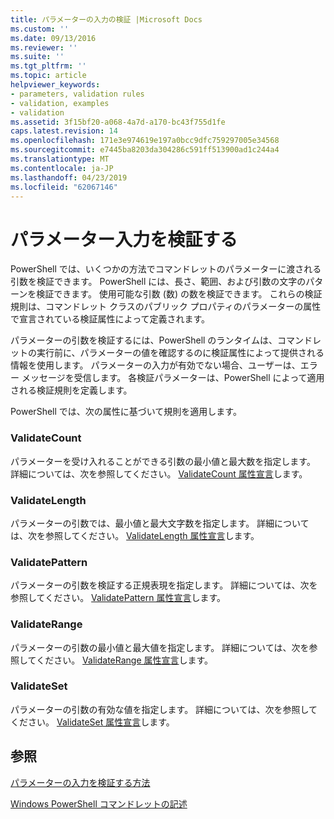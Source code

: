 ```yaml
---
title: パラメーターの入力の検証 |Microsoft Docs
ms.custom: ''
ms.date: 09/13/2016
ms.reviewer: ''
ms.suite: ''
ms.tgt_pltfrm: ''
ms.topic: article
helpviewer_keywords:
- parameters, validation rules
- validation, examples
- validation
ms.assetid: 3f15bf20-a068-4a7d-a170-bc43f755d1fe
caps.latest.revision: 14
ms.openlocfilehash: 171e3e974619e197a0bcc9dfc759297005e34568
ms.sourcegitcommit: e7445ba8203da304286c591ff513900ad1c244a4
ms.translationtype: MT
ms.contentlocale: ja-JP
ms.lasthandoff: 04/23/2019
ms.locfileid: "62067146"
---
```

# <a name="validating-parameter-input"></a>パラメーター入力を検証する

PowerShell では、いくつかの方法でコマンドレットのパラメーターに渡される引数を検証できます。
PowerShell には、長さ、範囲、および引数の文字のパターンを検証できます。
使用可能な引数 (数) の数を検証できます。
これらの検証規則は、コマンドレット クラスのパブリック プロパティのパラメーターの属性で宣言されている検証属性によって定義されます。

パラメーターの引数を検証するには、PowerShell のランタイムは、コマンドレットの実行前に、パラメーターの値を確認するのに検証属性によって提供される情報を使用します。
パラメーターの入力が有効でない場合、ユーザーは、エラー メッセージを受信します。
各検証パラメーターは、PowerShell によって適用される検証規則を定義します。

PowerShell では、次の属性に基づいて規則を適用します。

### <a name="validatecount"></a>ValidateCount

パラメーターを受け入れることができる引数の最小値と最大数を指定します。
詳細については、次を参照してください。 [ValidateCount 属性宣言](./validatecount-attribute-declaration.md)します。

### <a name="validatelength"></a>ValidateLength

パラメーターの引数では、最小値と最大文字数を指定します。
詳細については、次を参照してください。 [ValidateLength 属性宣言](./validatelength-attribute-declaration.md)します。

### <a name="validatepattern"></a>ValidatePattern

パラメーターの引数を検証する正規表現を指定します。
詳細については、次を参照してください。 [ValidatePattern 属性宣言](./validatepattern-attribute-declaration.md)します。

### <a name="validaterange"></a>ValidateRange

パラメーターの引数の最小値と最大値を指定します。
詳細については、次を参照してください。 [ValidateRange 属性宣言](./validaterange-attribute-declaration.md)します。

### <a name="validateset"></a>ValidateSet

パラメーターの引数の有効な値を指定します。
詳細については、次を参照してください。 [ValidateSet 属性宣言](./validateset-attribute-declaration.md)します。

## <a name="see-also"></a>参照

[パラメーターの入力を検証する方法](./how-to-validate-parameter-input.md)

[Windows PowerShell コマンドレットの記述](./writing-a-windows-powershell-cmdlet.md)

